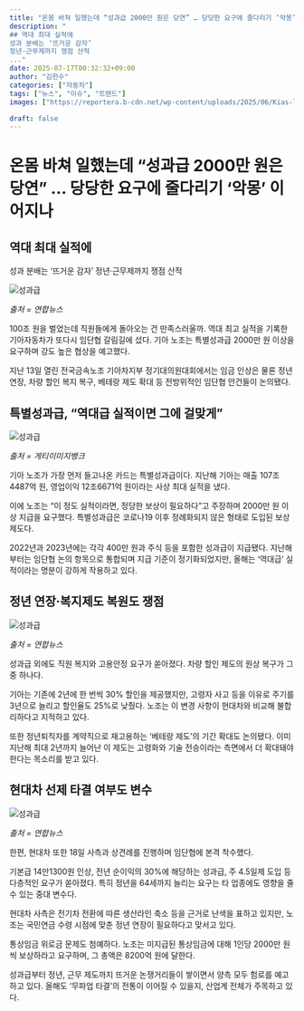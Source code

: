 ```yaml
---
title: "온몸 바쳐 일했는데 “성과급 2000만 원은 당연” … 당당한 요구에 줄다리기 ‘악몽’ 이어지나"
description: "
## 역대 최대 실적에
성과 분배는 ‘뜨거운 감자’
정년·근무제까지 쟁점 산적
..."
date: 2025-07-17T00:32:32+09:00
author: "김한수"
categories: ["자동차"]
tags: ["뉴스", "이슈", "트렌드"]
images: ["https://reportera.b-cdn.net/wp-content/uploads/2025/06/Kias-labor-union-demands-incentives-1024x576.jpg"]

draft: false
---
```


# 온몸 바쳐 일했는데 “성과급 2000만 원은 당연” … 당당한 요구에 줄다리기 ‘악몽’ 이어지나


## 역대 최대 실적에
성과 분배는 ‘뜨거운 감자’
정년·근무제까지 쟁점 산적


![성과급](https://reportera.b-cdn.net/wp-content/uploads/2025/06/Kias-labor-union-demands-incentives-1024x576.jpg)

*출처 = 연합뉴스*

100조 원을 벌었는데 직원들에게 돌아오는 건 만족스러울까. 역대 최고 실적을 기록한 기아자동차가 또다시 임단협 갈림길에 섰다. 기아 노조는 특별성과급 2000만 원 이상을 요구하며 강도 높은 협상을 예고했다.

지난 13일 열린 전국금속노조 기아차지부 정기대의원대회에서는 임금 인상은 물론 정년 연장, 차량 할인 복지 복구, 베테랑 제도 확대 등 전방위적인 임단협 안건들이 논의됐다.


## 특별성과급, “역대급 실적이면 그에 걸맞게”


![성과급](https://reportera.b-cdn.net/wp-content/uploads/2025/06/성과급-1024x682.jpg)

*출처 = 게티이미지뱅크*

기아 노조가 가장 먼저 들고나온 카드는 특별성과급이다. 지난해 기아는 매출 107조4487억 원, 영업이익 12조6671억 원이라는 사상 최대 실적을 냈다.

이에 노조는 “이 정도 실적이라면, 정당한 보상이 필요하다”고 주장하며 2000만 원 이상 지급을 요구했다. 특별성과급은 코로나19 이후 정례화되지 않은 형태로 도입된 보상 제도다.

2022년과 2023년에는 각각 400만 원과 주식 등을 포함한 성과급이 지급됐다. 지난해부터는 임단협 논의 항목으로 통합되며 지급 기준이 정기화되었지만, 올해는 ‘역대급’ 실적이라는 명분이 강하게 작용하고 있다.


## 정년 연장·복지제도 복원도 쟁점


![성과급](https://reportera.b-cdn.net/wp-content/uploads/2025/06/기아-1024x676.jpg)

*출처 = 연합뉴스*

성과급 외에도 직원 복지와 고용안정 요구가 쏟아졌다. 차량 할인 제도의 원상 복구가 그중 하나다.

기아는 기존에 2년에 한 번씩 30% 할인을 제공했지만, 고령자 사고 등을 이유로 주기를 3년으로 늘리고 할인율도 25%로 낮췄다. 노조는 이 변경 사항이 현대차와 비교해 불합리하다고 지적하고 있다.

또한 정년퇴직자를 계약직으로 재고용하는 ‘베테랑 제도’의 기간 확대도 논의됐다. 이미 지난해 최대 2년까지 늘어난 이 제도는 고령화와 기술 전승이라는 측면에서 더 확대돼야 한다는 목소리를 받고 있다.


## 현대차 선제 타결 여부도 변수


![성과급](https://reportera.b-cdn.net/wp-content/uploads/2025/06/현대차-노조-1024x561.jpg)

*출처 = 연합뉴스*

한편, 현대차 또한 18일 사측과 상견례를 진행하며 임단협에 본격 착수했다.

기본급 14만1300원 인상, 전년 순이익의 30%에 해당하는 성과급, 주 4.5일제 도입 등 다층적인 요구가 쏟아졌다. 특히 정년을 64세까지 늘리는 요구는 타 업종에도 영향을 줄 수 있는 중대 변수다.

현대차 사측은 전기차 전환에 따른 생산라인 축소 등을 근거로 난색을 표하고 있지만, 노조는 국민연금 수령 시점에 맞춘 정년 연장이 필요하다고 맞서고 있다.

통상임금 위로금 문제도 첨예하다. 노조는 미지급된 통상임금에 대해 1인당 2000만 원씩 보상하라고 요구하며, 그 총액은 8200억 원에 달한다.

성과급부터 정년, 근무 제도까지 뜨거운 논쟁거리들이 쌓이면서 양측 모두 험로를 예고하고 있다. 올해도 ‘무파업 타결’의 전통이 이어질 수 있을지, 산업계 전체가 주목하고 있다.
